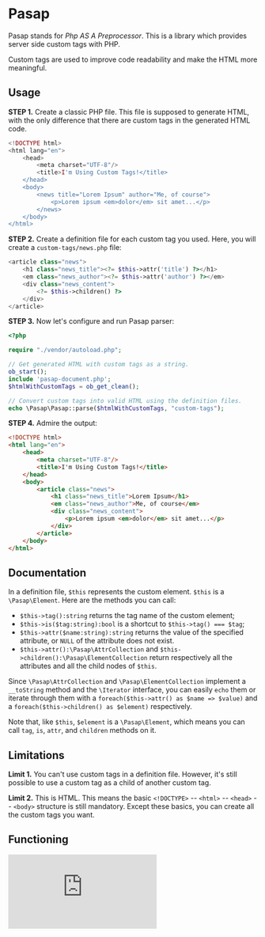 # Pasap

Pasap stands for _Php AS A Preprocessor_. This is a library which provides server
side custom tags with PHP.

Custom tags are used to improve code readability and make the HTML more meaningful.

## Usage

**STEP 1.**
Create a classic PHP file. This file is supposed to generate HTML, with the only
difference that there are custom tags in the generated HTML code.

```php
<!DOCTYPE html>
<html lang="en">
	<head>
		<meta charset="UTF-8"/>
		<title>I'm Using Custom Tags!</title>
	</head>
	<body>
		<news title="Lorem Ipsum" author="Me, of course">
			<p>Lorem ipsum <em>dolor</em> sit amet...</p>
		</news>
	</body>
</html>
```

**STEP 2.**
Create a definition file for each custom tag you used. Here, you will create a
`custom-tags/news.php` file:

```php
<article class="news">
	<h1 class="news_title"><?= $this->attr('title') ?></h1>
	<em class="news_author"><?= $this->attr('author') ?></em>
	<div class="news_content">
		<?= $this->children() ?>
	</div>
</article>
```

**STEP 3.**
Now let's configure and run Pasap parser:

```php
<?php

require "./vendor/autoload.php";

// Get generated HTML with custom tags as a string.
ob_start();
include 'pasap-document.php';
$htmlWithCustomTags = ob_get_clean();

// Convert custom tags into valid HTML using the definition files.
echo \Pasap\Pasap::parse($htmlWithCustomTags, "custom-tags");
```

**STEP 4.**
Admire the output:

```html
<!DOCTYPE html>
<html lang="en">
	<head>
		<meta charset="UTF-8"/>
		<title>I'm Using Custom Tags!</title>
	</head>
	<body>
		<article class="news">
			<h1 class="news_title">Lorem Ipsum</h1>
			<em class="news_author">Me, of course</em>
			<div class="news_content">
				<p>Lorem ipsum <em>dolor</em> sit amet...</p>
			</div>
		</article>
	</body>
</html>
```

## Documentation

In a definition file, `$this` represents the custom element. `$this` is a
`\Pasap\Element`. Here are the methods you can call:

- `$this->tag():string` returns the tag name of the custom element;
- `$this->is($tag:string):bool` is a shortcut to `$this->tag() === $tag`;
- `$this->attr($name:string):string` returns the value of the specified
  attribute, or `NULL` of the attribute does not exist.
- `$this->attr():\Pasap\AttrCollection` and `$this->children():\Pasap\ElementCollection`
  return respectively all the attributes and all the child nodes of `$this`.

Since `\Pasap\AttrCollection` and `\Pasap\ElementCollection` implement a
`__toString` method and the `\Iterator` interface, you can easily `echo` them or
iterate through them with a `foreach($this->attr() as $name => $value)` and a
`foreach($this->children() as $element)` respectively.

Note that, like `$this`, `$element` is a `\Pasap\Element`, which means you can
call `tag`, `is`, `attr`, and `children` methods on it.

## Limitations

**Limit 1.**
You can't use custom tags in a definition file.
However, it's still possible to use a custom tag as a child of another custom tag.

**Limit 2.**
This is HTML. This means the basic `<!DOCTYPE>` -- `<html>` -- `<head>` -- `<body>`
structure is still mandatory.
Except these basics, you can create all the custom tags you want.

## Functioning

![With and Without Pasap](http://aygix.free.fr/down.php?path=github/Odepax/pasap/with-without.png)

<!--
      +~~~~~~~~~~~~~~~~~~~~+ <~~~~ Data from DB           +~~~~~~~~~~~~~~~~~~~+ <~~~~ Data from DB
PHP { | HTML Preprocessing | <~~~~ Session          PHP { | XML Preprocessing | <~~~~ Session
      +~~~~~~~~~~~~~~~~~~~~+ <~~~~ APIs                   +~~~~~~~~~~~~~~~~~~~+ <~~~~ APIs
                |                                                  |
                |                                                  v
                |                                               +~~~~~+  <news title="Lorem">
                |                                               | XML |     ...
                |                                |              +~~~~~+  </news>
                |                                |                 |
                |                                |                 v
                |                                |             +~~~~~~~+
                |                                |             | Pasap | <~~~~ Custom elements
                |                                              +~~~~~~~+
                |                                                  |
                v                                                  v      <article class="news">
             +~~~~~~+                                           +~~~~~~+     <h1> Lorem </h1>
             | HTML |                                           | HTML |     ...
             +~~~~~~+                                           +~~~~~~+  </article>
                                   Without Pasap    With Pasap
-->
